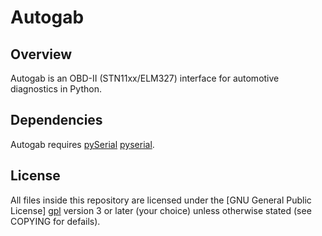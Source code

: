 # Autogab


## Overview

Autogab is an OBD-II (STN11xx/ELM327) interface for automotive diagnostics in Python.


## Dependencies

Autogab requires [pySerial] [pyserial].


## License

All files inside this repository are licensed under the [GNU General Public
License] [gpl] version 3 or later (your choice) unless otherwise stated (see
COPYING for defails).


[pyserial]: http://pyserial.sourceforge.net
[gpl]: http://www.gnu.org/licenses/gpl.html
